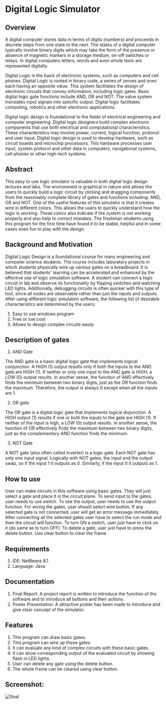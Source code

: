 # Digital Logic Simulator

## Overview
 
A digital computer stores data in terms of digits (numbers) and proceeds in discrete steps from one state to the next. The states of a digital computer typically involve binary digits which may take the form of the presence or absence of magnetic markers in a storage medium, on-off switches or relays. In digital computers letters, words and even whole texts are represented digitally. 

Digital Logic is the basis of electronic systems, such as computers and cell phones. Digital Logic is rooted in binary code, a series of zeroes and ones each having an opposite value. This system facilitates the design of electronic circuits that convey information, including logic gates. Basic digital logic gate functions include AND, OR and NOT. The value system translates input signals into specific output. Digital logic facilitates computing, robotics and other electronic applications. 

Digital logic design is foundational to the fields of electrical engineering and computer engineering. Digital logic designers build complex electronic components that use both electrical and computational characteristics. These characteristics may involve power, current, logical function, protocol and user input. Digital logic design is used to develop hardware, such as circuit boards and microchip processors. This hardware processes user input, system protocol and other data in computers, navigational systems, cell phones or other high-tech systems.



## Abstract

This easy to use logic simulator is valuable in both digital logic design lectures and labs. The environment is graphical in nature and allows the users to quickly build a logic circuit by clicking and dragging components from the reasonably complete library of gates and functions including: AND, OR and NOT. One of the useful features of this simulator is that it creates wire in different colors. This allows the users to quickly understand how the logic is working. These colors also indicate if the system is not working properly and also help to correct mistakes. The freshman students using this program for the first time have found it to be stable, helpful and in some cases even fun to play with the design.


## Background and Motivation

Digital Logic Design is a foundational course for many engineering and computer science students. The course includes laboratory projects in which students physically wire up various gates on a breadboard. It is believed that students' learning can be accelerated and enhanced by the effective use of logic simulation software. A student can connect a logic circuit in lab and observe its functionality by flipping switches and watching LED lights. Additionally, debugging circuits is often quicker with this type of tool, since all nodes are observable rather than just the inputs and outputs. After using different logic simulation software, the following list of desirable characteristics are determined by the users:
1. Easy to use windows program
2. Free or low cost
3. Allows to design complex circuits easily

## Description of gates

1. AND Gate

The AND gate is a basic digital logic gate that implements logical conjunction. A HIGH (1) output results only if both the inputs to the AND gate are HIGH (1). If neither or only one input to the AND gate is HIGH, a LOW (0) output results. In another sense, the function of AND effectively finds the minimum between two binary digits, just as the OR function finds the maximum. Therefore, the output is always 0 except when all the inputs are 1.

2. OR gate

The OR gate is a digital logic gate that implements logical disjunction. A HIGH output (1) results if one or both the inputs to the gate are HIGH (1). If neither of the input is high, a LOW (0) output results. In another sense, the function of OR effectively finds the maximum between two binary digits, just as the complementary AND function finds the minimum.

3. NOT Gate

A NOT gate (also often called Inverter) is a logic gate. Each NOT gate has only one input signal. Logically with NOT gates, the input and the output swap, so if the input 1 it outputs as 0. Similarly, if the input 0 it outputs as 1.

## How to use

User can make circuits in this software using basic gates. They will just select a gate and place it in the circuit plane. To send input to the gates, user needs to use switch. To see the output, user needs to use the output function. For wiring the gates, user should select wire button. If any selected gate is not connected, user will get an error message immediately. After connecting all the selected gates user have to select the run mode and then the circuit will function. To turn ON a switch, user just have to click on it (do same as to turn OFF). To delete a gate, user just have to press the delete button. Use clear button to clear the frame.

## Requirements

1.	IDE: NetBeans 8.1 
2.	Language: Java

## Documentation

1.	Final Report: A project report is written to introduce the function of the software and to introduce all buttons and their actions.
2.	Poster Presentation: A attractive poster has been made to introduce and give clear concept of the simulator. 

## Features

1. This program can draw basic gates.
2.	This program can wire up these gates.
3.	It can evaluate any kind of complex circuits with these basic gates.
4.	It can show corresponding output of the evaluated circuit by showing flash in LED lights.
5.	User can delete any gate using the delete button.
6.	The whole frame can be cleared using clear button.

## Screenshot:

![final](https://user-images.githubusercontent.com/30154496/82123132-8d161500-97b9-11ea-8e4a-ee75e32a7b02.jpg)



